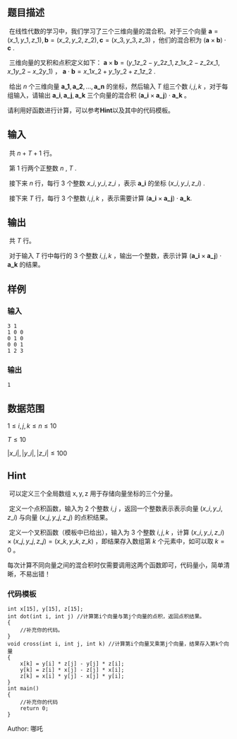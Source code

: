 ## 题目描述

​	在线性代数的学习中，我们学习了三个三维向量的混合积。对于三个向量 $\boldsymbol a=(x\_1, y\_1, z\_1), \boldsymbol b=(x\_2, y\_2, z\_2), \boldsymbol c=(x\_3, y\_3, z\_3)$ ，他们的混合积为 $(\boldsymbol a \times \boldsymbol b) \cdot \boldsymbol c$ . 

​	三维向量的叉积和点积定义如下： $\boldsymbol a \times \boldsymbol b = (y\_1z\_2-y\_2z\_1, z\_1x\_2-z\_2x\_1, x\_1y\_2-x\_2y\_1)$ ， $\boldsymbol a \cdot \boldsymbol b = x\_1x\_2+y\_1y\_2+z\_1z\_2$ .

​	给出 $n$ 个三维向量 $\boldsymbol{a\_1},\boldsymbol{a\_2},\dots,\boldsymbol{a\_n}$ 的坐标，然后输入 $T$ 组三个数 $i, j, k$ ，对于每组输入，请输出 $\boldsymbol{a\_i},\boldsymbol{a\_j},\boldsymbol{a\_k}$ 三个向量的混合积 $(\boldsymbol{a\_i}\times\boldsymbol{a\_j})\cdot \boldsymbol{a\_k}$ 。

​	请利用好函数进行计算，可以参考**Hint**以及其中的代码模板。

## 输入

​	共 $n+T+1$ 行。

​	第 $1$ 行两个正整数 $n$ , $T$ .

​	接下来 $n$ 行，每行 $3$ 个整数 $x\_i, y\_i, z\_i$ ，表示 $\boldsymbol{a\_i}$ 的坐标 $(x\_i,y\_i,z\_i)$ .

​	接下来 $T$ 行，每行 $3$ 个整数 $i, j, k$ ，表示需要计算  $(\boldsymbol{a\_i}\times\boldsymbol{a\_j})\cdot \boldsymbol{a\_k}$.

## 输出

​	共 $T$ 行。

​	对于输入 $T$ 行中每行的 $3$ 个整数 $i, j, k$ ，输出一个整数，表示计算 $(\boldsymbol{a\_i}\times\boldsymbol{a\_j})\cdot \boldsymbol{a\_k}$ 的结果。

## 样例

### 输入

    3 1
    1 0 0
    0 1 0
    0 0 1
    1 2 3

### 输出

    1

## 数据范围

 $1\le i, j, k\le n\le10$ 

 $T\le10$ 

 $|x\_i|, |y\_i|, |z\_i| \le 100$ 

## Hint

​	可以定义三个全局数组 $\mathrm{x}, \mathrm{y}, \mathrm{z}$ 用于存储向量坐标的三个分量。

​	定义一个点积函数，输入为 $2$ 个整数 $i, j$ ，返回一个整数表示表示向量 $(x\_i,y\_i,z\_i)$ 与向量 $(x\_j,y\_j,z\_j)$ 的点积结果。

​	定义一个叉积函数（模板中已给出），输入为 $3$ 个整数 $i, j, k$ ，计算 $(x\_i,y\_i,z\_i)\times(x\_j,y\_j,z\_j)=(x\_k,y\_k,z\_k)$ ，即结果存入数组第 $k$ 个元素中，如可以取 $k=0$ 。

​	每次计算不同向量之间的混合积时仅需要调用这两个函数即可，代码量小，简单清晰，不易出错！

### 代码模板

    int x[15], y[15], z[15];
    int dot(int i, int j) //计算第i个向量与第j个向量的点积，返回点积结果。
    {
        //补充你的代码。
    }
    void cross(int i, int j, int k) //计算第i个向量叉乘第j个向量，结果存入第k个向量
    {
        x[k] = y[i] * z[j] - y[j] * z[i];
        y[k] = z[i] * x[j] - z[j] * x[i];
        z[k] = x[i] * y[j] - x[j] * y[i];
    }
    int main()
    {
        //补充你的代码
        return 0;
    }


Author: 哪吒
